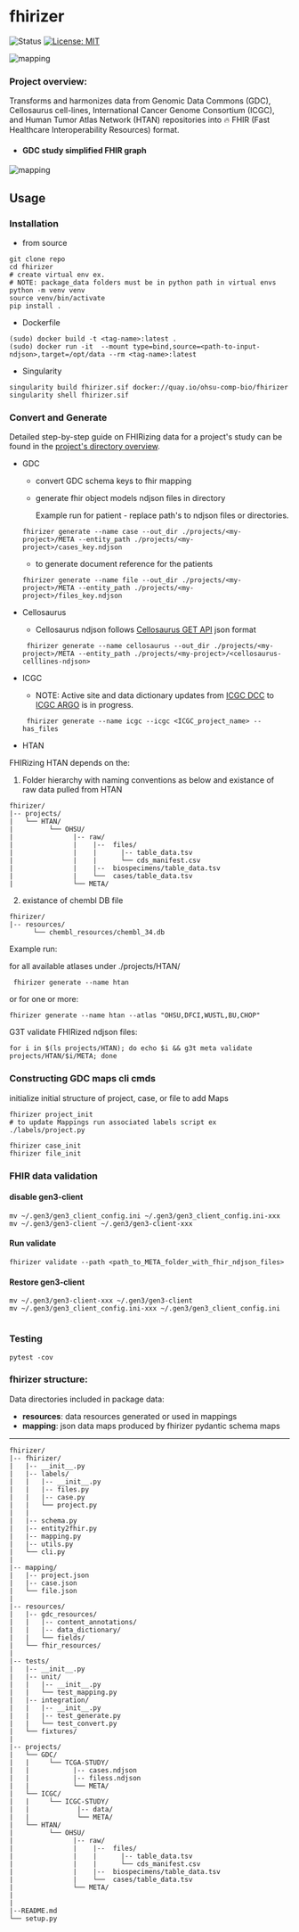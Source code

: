 # fhirizer
![Status](https://img.shields.io/badge/Status-Build%20Passing-lgreen)
[![License: MIT](https://img.shields.io/badge/License-MIT-yellow.svg)](https://opensource.org/licenses/MIT)



![mapping](./imgs/fhir_flame.png)


### Project overview:
Transforms and harmonizes data from Genomic Data Commons (GDC), Cellosaurus cell-lines, International Cancer Genome Consortium (ICGC), and Human Tumor Atlas Network (HTAN) repositories into 🔥 FHIR (Fast Healthcare Interoperability Resources) format.

- #### GDC study simplified FHIR graph 
![mapping](./imgs/gdc_tcga_study_example_fhir_graph.png)

## Usage 
### Installation

- from source 
```
git clone repo
cd fhirizer
# create virtual env ex. 
# NOTE: package_data folders must be in python path in virtual envs 
python -m venv venv
source venv/bin/activate
pip install . 
```

- Dockerfile

```
(sudo) docker build -t <tag-name>:latest .
(sudo) docker run -it  --mount type=bind,source=<path-to-input-ndjson>,target=/opt/data --rm <tag-name>:latest
```

- Singularity 
```
singularity build fhirizer.sif docker://quay.io/ohsu-comp-bio/fhirizer
singularity shell fhirizer.sif
```

### Convert and Generate

Detailed step-by-step guide on FHIRizing data for a project's study can be found in the [project's directory overview](https://github.com/bmeg/fhirizer/blob/master/projects).

- GDC 
  - convert GDC schema keys to fhir mapping
  - generate fhir object models ndjson files in directory

    Example run for patient - replace path's to ndjson files or directories. 
 
  ``` 
  fhirizer generate --name case --out_dir ./projects/<my-project>/META --entity_path ./projects/<my-project>/cases_key.ndjson
  ``` 

  - to generate document reference for the patients
  
  ``` 
  fhirizer generate --name file --out_dir ./projects/<my-project>/META --entity_path ./projects/<my-project>/files_key.ndjson
  ``` 

- Cellosaurus 

  - Cellosaurus ndjson follows [Cellosaurus GET API](https://api.cellosaurus.org/)  json format
  
  ```
   fhirizer generate --name cellosaurus --out_dir ./projects/<my-project>/META --entity_path ./projects/<my-project>/<cellosaurus-celllines-ndjson>
  ```

- ICGC

  - NOTE: Active site and data dictionary updates from [ICGC DCC](https://dcc.icgc.org/) to [ICGC ARGO](https://platform.icgc-argo.org/) is in progress.
  
  ```
   fhirizer generate --name icgc --icgc <ICGC_project_name> --has_files
  ```
- HTAN
  
FHIRizing HTAN depends on the: 
1. Folder hierarchy with naming conventions as below and existance of raw data pulled from HTAN
```
fhirizer/
|-- projects/
|   └── HTAN/ 
|         └── OHSU/
|               |-- raw/ 
|               |    |--  files/
|               |    |      |-- table_data.tsv
|               |    |      └── cds_manifest.csv
|               |    |--  biospecimens/table_data.tsv
|               |    └──  cases/table_data.tsv
|               └── META/
```
2. existance of chembl DB file
```
fhirizer/
|-- resources/
      └── chembl_resources/chembl_34.db

```

Example run: 

for all available atlases under ./projects/HTAN/<Atlas name>
  ```
   fhirizer generate --name htan 
  ```
or for one or more: 
```commandline
fhirizer generate --name htan --atlas "OHSU,DFCI,WUSTL,BU,CHOP"
```

G3T validate FHIRized ndjson files: 
```commandline
for i in $(ls projects/HTAN); do echo $i && g3t meta validate projects/HTAN/$i/META; done
```

### Constructing GDC maps cli cmds 

initialize initial structure of project, case, or file to add Maps

```
fhirizer project_init 
# to update Mappings run associated labels script ex ./labels/project.py 

fhirizer case_init 
fhirizer file_init 
```

### FHIR data validation 

#### disable gen3-client
```
mv ~/.gen3/gen3_client_config.ini ~/.gen3/gen3_client_config.ini-xxx
mv ~/.gen3/gen3-client ~/.gen3/gen3-client-xxx
```

#### Run validate
```
fhirizer validate --path <path_to_META_folder_with_fhir_ndjson_files>
```

#### Restore gen3-client

```
mv ~/.gen3/gen3-client-xxx ~/.gen3/gen3-client
mv ~/.gen3/gen3_client_config.ini-xxx ~/.gen3/gen3_client_config.ini
  
```

### Testing 
```
pytest -cov 
```

### fhirizer structure:

Data directories included in package data:
- **resources**: data resources generated or used in mappings
- **mapping**: json data maps produced by fhirizer pydantic schema maps
****
```
fhirizer/
|-- fhirizer/
|   |-- __init__.py
|   |-- labels/
|   |   |-- __init__.py
|   |   |-- files.py
|   |   |-- case.py
|   |   └── project.py
|   |   
|   |-- schema.py
|   |-- entity2fhir.py
|   |-- mapping.py
|   |-- utils.py
|   └── cli.py
|   
|-- mapping/
|   |-- project.json
|   |-- case.json
|   └── file.json
|  
|-- resources/
|   |-- gdc_resources/
|   |   |-- content_annotations/
|   |   |-- data_dictionary/
|   |   └── fields/
|   └── fhir_resources/
| 
|-- tests/
|   |-- __init__.py
|   |-- unit/
|   |   |-- __init__.py
|   |   └── test_mapping.py
|   |-- integration/
|   |   |-- __init__.py
|   |   |-- test_generate.py
|   |   └── test_convert.py
|   └── fixtures/
| 
|-- projects/
|   └── GDC/ 
|   |     └── TCGA-STUDY/
|   |           |-- cases.ndjson
|   |           |-- filess.ndjson
|   |           └── META/
|   └── ICGC/
|   |     └── ICGC-STUDY/ 
|   |            |-- data/
|   |            └── META/
|   └── HTAN/ 
|         └── OHSU/
|               |-- raw/ 
|               |    |--  files/
|               |    |      |-- table_data.tsv
|               |    |      └── cds_manifest.csv
|               |    |--  biospecimens/table_data.tsv
|               |    └──  cases/table_data.tsv
|               └── META/
|              
|              
|--README.md
└── setup.py
```

